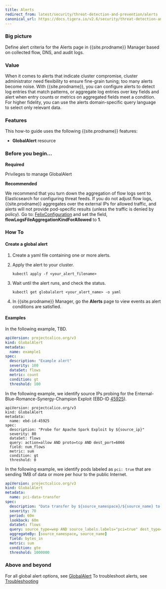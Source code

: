 ```yaml
---
title: Alerts
redirect_from: latest/security/threat-detection-and-prevention/alerts
canonical_url: https://docs.tigera.io/v2.6/security/threat-detection-and-prevention/alerts
---
```


### Big picture

Define alert criteria for the Alerts page in {{site.prodname}} Manager based on collected flow, DNS, and audit logs. 

### Value 

When it comes to alerts that indicate cluster compromise, cluster administrator need flexibility to ensure fine-grain tuning; too many alerts become noise. With {{site.prodname}}, you can configure alerts to detect log entries that match patterns, or aggregate log entries over key fields and alert when entry counts or metrics on aggregated fields meet a condition. For higher fidelity, you can use the alerts domain-specific query language to select only relevant data.

### Features

This how-to guide uses the following {{site.prodname}} features:

- **GlobalAlert** resource

### Before you begin...

**Required**

Privileges to manage GlobalAlert

**Recommended**

We recommend that you turn down the aggregation of flow logs sent to Elasticsearch for configuring threat feeds. If you do not adjust flow logs, {{site.prodname}} aggregates over the external IPs for allowed traffic, and alerts will not provide pod-specific results (unless the traffic is denied by policy). Go to: [FelixConfiguration]({{site.baseurl}}/{{page.version}}/reference/resources/felixconfig) and set the field, **flowLogsFileAggregationKindForAllowed** to **1**.

### How To

#### Create a global alert

1. Create a yaml file containing one or more alerts.
1. Apply the alert to your cluster.

   ```shell
   kubectl apply -f <your_alert_filename>
   ```

1. Wait until the alert runs, and check the status.

   ```shell
   kubectl get globalalert <your_alert_name> -o yaml
   ```
1. In {{site.prodname}} Manager, go the **Alerts** page to view events
as alert conditions are satisfied.

#### Examples

In the following example, TBD.

```yaml
apiVersion: projectcalico.org/v3
kind: GlobalAlert
metadata:
  name: example1
spec:
  description: "Example alert"
  severity: 100
  dataSet: flows
  metric: count
  condition: gt
  threshold: 100
```

In the following example, we identify source IPs probing for the Enternal-Blue-Romance-Synergy-Champion
Exploit (EBD-ID [45925]). 

```
apiVersion: projectcalico.org/v3
kind: GlobalAlert
metadata:
  name: ebd-id-45925
spec:
  description: "Probe for Apache Spark Exploit by ${source_ip}"
  severity: 80
  dataSet: flows
  query: action=allow AND proto=tcp AND dest_port=6066
  field: num_flows
  metric: sum
  condition: gt
  threshold: 0
```

In the following example, we identify pods labeled as `pci: true` that are sending 1MB of data or more
per hour to the public Internet.

```yaml
apiVersion: projectcalico.org/v3
kind: GlobalAlert
metadata:
  name: pci-data-transfer
spec:
  description: "Data transfer by ${source_namespace}/${source_name} to Internet detected (${sum} bytes)"
  severity: 70
  period: 60m
  lookback: 60m
  dataSet: flows
  query: source_type=wep AND source_labels.labels="pci=true" dest_type=net
  aggregateBy: [source_namespace, source_name]
  field: bytes_in
  metric: sum
  condition: gte
  threshold: 1000000
```

### Above and beyond

For all global alert options, see [GlobalAlert]({{site.baseurl}}/{{page.version}}/reference/resources/globalalert)
To troubleshoot alerts, see [Troubleshooting]({{site.baseurl}}/{{page.version}}/maintenance/troubleshooting)

[flow]: ../logs/elastic/flow
[dns]: ../logs/elastic/dns
[audit logs]: ../logs/elastic/ee-audit
[45925]: https://www.exploit-db.com/exploits/45925
